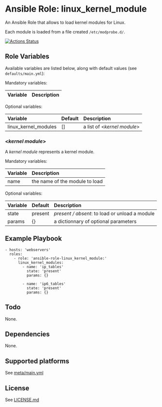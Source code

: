 # Ansible Role: linux_kernel_module

An Ansible Role that allows to load kernel modules for Linux.

Each module is loaded from a file created `/etc/modprobe.d/`.

[![Actions Status](https://github.com/tristan-weil/ansible-role-linux_kernel_module/workflows/molecule/badge.svg?branch=master)](https://github.com/tristan-weil/ansible-role-linux_kernel_module/actions)

## Role Variables

Available variables are listed below, along with default values (see `defaults/main.yml`):

Mandatory variables:

| Variable      | Description |
| :------------ | :---------- |

Optional variables:

| Variable      | Default | Description |
| :------------ | :------ | :---------- |
| linux_kernel_modules | []      | a list of <*kernel module*> |

### <*kernel module*>

A *kernel module* represents a kernel module.

Mandatory variables:

| Variable      | Description |
| :------------ | :---------- |
| name          | the name of the module to load |

Optional variables:

| Variable      | Default | Description |
| :------------ | :------ | :---------- |
| state         | present | *present / absent*: to load or unload a module
| params        | {}      | a dictionnary of optional parameters

## Example Playbook

    - hosts: 'webservers'
      roles:
        - role: 'ansible-role-linux_kernel_module:'
          linux_kernel_modules:
            - name: 'ip_tables'
              state: 'present'
              params: {}
        
            - name: 'ip6_tables'
              state: 'present'
              params: {}

## Todo

None.

## Dependencies

None.

## Supported platforms

See [meta/main.yml](https://github.com/tristan-weil/ansible-role-linux_kernel_module/blob/master/meta/main.yml)

## License

See [LICENSE.md](https://github.com/tristan-weil/ansible-role-linux_kernel_module/blob/master/LICENSE.md)
